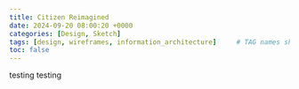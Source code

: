```yaml
---
title: Citizen Reimagined
date: 2024-09-20 08:00:20 +0000
categories: [Design, Sketch]
tags: [design, wireframes, information_architecture]     # TAG names should always be lowercase
toc: false
---
```

testing testing